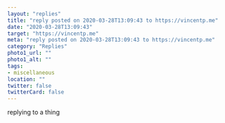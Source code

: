 ```yaml
---
layout: "replies"
title: "reply posted on 2020-03-28T13:09:43 to https://vincentp.me"
date: "2020-03-28T13:09:43"
target: "https://vincentp.me"
meta: "reply posted on 2020-03-28T13:09:43 to https://vincentp.me"
category: "Replies"
photo1_url: ""
photo1_alt: ""
tags:
- miscellaneous
location: ""
twitter: false
twitterCard: false
---
```

replying to a thing

